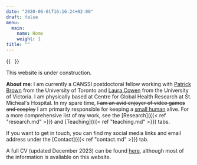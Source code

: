 ```yaml
---
date: "2020-06-01T16:16:24+02:00"
draft: false
menu:
  main:
    name: Home
    weight: 1
title: ""
---
```


{{<image float="right" width="11em" frame="true" caption="Me in 2022!" src="img/gyd_me.jpg" >}}

This website is under construction.

**About me**: I am currently a CANSSI postdoctoral fellow working with [Patrick Brown](https://www.statistics.utoronto.ca/people/directories/all-faculty/patrick-brown) from the University of Toronto and [Laura Cowen](https://www.uvic.ca/science/math-statistics/people/home/faculty/cowen_laura.php) from the University of Victoria. I am physically based at Centre for Global Health Research at St. Micheal's Hospital. In my spare time, ~~I am an avid enjoyer of video games and cosplay~~ I am primarily responsible for keeping a [small human](https://www.instagram.com/markusdong22/) alive.
For a more comprehensive list of my work, see the [Research]({{< ref "research.md" >}}) and [Teaching]({{< ref "teaching.md" >}}) tabs.

If you want to get in touch, you can find my social media links and email address under the [Contact]({{< ref "contact.md" >}}) tab.

A full CV (updated December 2023) can be found [here](https://graciadong.github.io/CV_GYD.pdf), although most of the information is avaliable on this website. 